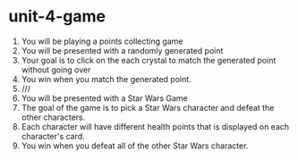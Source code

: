 # unit-4-game
1. You will be playing a points collecting game
2. You will be presented with a randomly generated point
3. Your goal is to click on the each crystal to match the generated point without going over
4. You win when you match the generated point.
2. ///
1. You will be presented with a Star Wars Game
2. The goal of the game is to pick a Star Wars character and defeat the other characters.
3. Each character will have different health points that is displayed on each character's card.
4. You win when you defeat all of the other Star Wars character.

